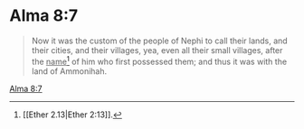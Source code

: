 # Alma 8:7

> Now it was the custom of the people of Nephi to call their lands, and their cities, and their villages, yea, even all their small villages, after the <u>name</u>[^a] of him who first possessed them; and thus it was with the land of Ammonihah.

[Alma 8:7](https://www.churchofjesuschrist.org/study/scriptures/bofm/alma/8?lang=eng&id=p7#p7)


[^a]: [[Ether 2.13|Ether 2:13]].  
